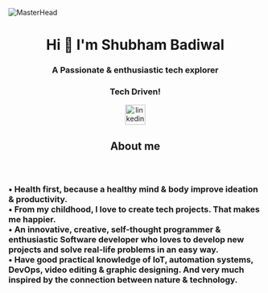![MasterHead](https://www.freewebheaders.com/wp-content/gallery/high-tech-designs/electricity-technology-colorful-background-header.jpg)
<h1 align="center">Hi 👋 I'm  Shubham Badiwal</h1>

###

<h3 align="center">A Passionate & enthusiastic tech explorer</h3>
<h3 align="center"> Tech Driven! </h3>


<div align="center">
  <a href="https://www.linkedin.com/in/shubham-badiwal-81a233142" target="_blank">
    <img src="https://img.shields.io/static/v1?message=LinkedIn&logo=linkedin&label=&color=0077B5&logoColor=white&labelColor=&style=for-the-badge" height="40" alt="linkedin logo"  />
  </a>
</div>


<h2 align="center">About me</h2>

###

<br clear="both">

<h3 align="left">• Health first, because a healthy mind & body improve ideation & productivity.<br>• From my childhood, I love to create tech projects. That makes me happier. <br>• An innovative, creative, self-thought programmer & enthusiastic Software developer who loves to develop new projects and solve real-life problems in an easy way.<br>• Have good practical knowledge of IoT, automation systems, DevOps, video editing & graphic designing. And very much inspired by the connection between nature & technology.</h3>


